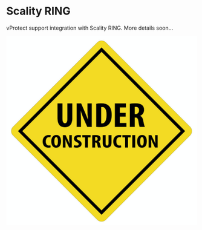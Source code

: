 # Scality RING

vProtect support integration with Scality RING. More details soon...

![](../../../.gitbook/assets/under-construction.png)

